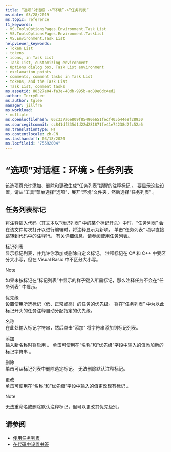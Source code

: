 ```yaml
---
title: “选项”对话框 ->“环境”->“任务列表”
ms.date: 03/28/2019
ms.topic: reference
f1_keywords:
- VS.ToolsOptionsPages.Environment.Task_List
- VS.ToolsOptionsPages.Environment.TaskList
- VS.Environment.Task List
helpviewer_keywords:
- Token List
- tokens
- icons, in Task List
- Task List, customizing environment
- Options dialog box, Task List environment
- exclamation points
- comments, comment tasks in Task List
- tokens, and the Task List
- Task List, comment tasks
ms.assetid: 88327e04-fa3e-48db-995b-ad89e0dc4ed2
author: TerryGLee
ms.author: tglee
manager: jillfra
ms.workload:
- multiple
ms.openlocfilehash: 05c337a6e809f85490e651fecf405b44e9f28930
ms.sourcegitcommit: cc841df335d1d22d281871fe41e74238d2fc52a6
ms.translationtype: HT
ms.contentlocale: zh-CN
ms.lasthandoff: 03/18/2020
ms.locfileid: "75592004"
---
```

# <a name="options-dialog-box-environment--task-list"></a>“选项”对话框：环境 \> 任务列表

该选项页允许添加、删除和更改生成“任务列表”提醒的注释标记  。 要显示这些设置，请从“工具”菜单选择“选项”，展开“环境”文件夹，然后选择“任务列表”     。

## <a name="task-list-tokens"></a>任务列表标记

将注释插入代码（其文本以“标记列表”  中的某个标记开头）中时，“任务列表”  会在该文件每次打开以进行编辑时，将注释显示为新项。 单击“任务列表”  项以直接跳转到代码中的注释行。 有关详细信息，请参阅[使用任务列表](../../ide/using-the-task-list.md)。

标记列表\
显示标记列表，并允许你添加或删除自定义标记。 注释标记在 C# 和 C++ 中要区分大小写，但在 Visual Basic 中不区分大小写。

> [!NOTE]
> 如果未按标记在“标记列表”中显示的样子键入所需标记，那么注释任务不会在“任务列表”  中显示。

优先级\
设置使用所选标记（低、正常或高）的任务的优先级。 将在“任务列表”  中为以此标记开头的任务注释自动分配指定的优先级。

名称\
在此处输入标记字符串，然后单击“添加”  将字符串添加到标记列表。

添加\
输入新名称时将启用  。 单击可使用在“名称”和“优先级”字段中输入的值添加新的标记字符串   。

删除\
单击可从标记列表中删除选定标记。 无法删除默认注释标记。

更改\
单击可使用在“名称”和“优先级”字段中输入的值更改现有标记   。

> [!NOTE]
> 无法重命名或删除默认注释标记，但可以更改其优先级别。

## <a name="see-also"></a>请参阅

- [使用任务列表](../../ide/using-the-task-list.md)
- [在代码中设置书签](../../ide/setting-bookmarks-in-code.md)
